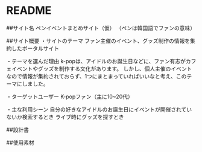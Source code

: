 # README

##サイト名
ペンイベントまとめサイト（仮）
（ペンは韓国語でファンの意味）

##サイト概要
・サイトのテーマ
ファン主催のイベント、グッズ制作の情報を集約したポータルサイト

・テーマを選んだ理由
k-popは、アイドルのお誕生日などに、ファン有志がカフェイベントやグッズを制作する文化があります。
しかし、個人主催のイベントなので情報が集約されておらず、1つにまとまっていればいいなと考え、このテーマにしました。

・ターゲットユーザー
K-popファン（主に10~20代）

・主な利用シーン
自分の好きなアイドルのお誕生日にイベントが開催されていないか検索するとき
ライブ時にグッズを探すとき

##設計書



##使用素材